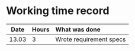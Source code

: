 # Working time record

| Date | Hours | What was done |
| :---:|:------| :------|
| 13.03 | 3    | Wrote requirement specs | 
